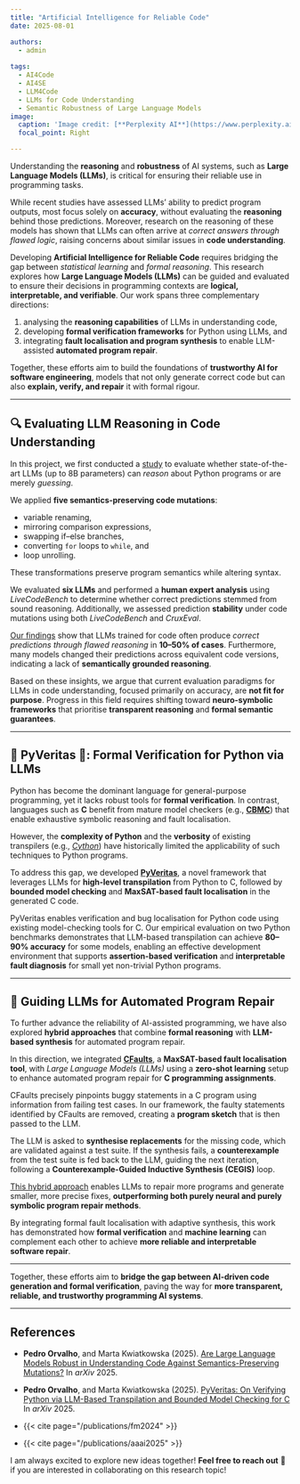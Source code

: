 ```yaml
---
title: "Artificial Intelligence for Reliable Code"
date: 2025-08-01

authors:
  - admin
  
tags:
  - AI4Code
  - AI4SE  
  - LLM4Code
  - LLMs for Code Understanding
  - Semantic Robustness of Large Language Models
image:
  caption: 'Image credit: [**Perplexity AI**](https://www.perplexity.ai)'
  focal_point: Right

---
```


Understanding the **reasoning** and **robustness** of AI systems, such as **Large Language Models (LLMs)**, is critical for ensuring their reliable use in programming tasks.  

While recent studies have assessed LLMs’ ability to predict program outputs, most focus solely on **accuracy**, without evaluating the **reasoning** behind those predictions. Moreover, research on the reasoning of these models has shown that LLMs can often arrive at *correct answers through flawed logic*, raising concerns about similar issues in **code understanding**.

Developing **Artificial Intelligence for Reliable Code** requires bridging the gap between *statistical learning* and *formal reasoning*. This research explores how **Large Language Models (LLMs)** can be guided and evaluated to ensure their decisions in programming contexts are **logical, interpretable, and verifiable**. Our work spans three complementary directions:  
1. analysing the **reasoning capabilities** of LLMs in understanding code,  
2. developing **formal verification frameworks** for Python using LLMs, and  
3. integrating **fault localisation and program synthesis** to enable LLM-assisted **automated program repair**.  

Together, these efforts aim to build the foundations of **trustworthy AI for software engineering**, models that not only generate correct code but can also **explain, verify, and repair** it with formal rigour.


---

## 🔍 Evaluating LLM Reasoning in Code Understanding  

In this project, we first conducted a [study](https://arxiv.org/abs/2505.10443) to evaluate whether state-of-the-art LLMs (up to 8B parameters) can *reason* about Python programs or are merely *guessing*.  

We applied **five semantics-preserving code mutations**:
- variable renaming,  
- mirroring comparison expressions,  
- swapping if–else branches,  
- converting `for` loops to `while`, and  
- loop unrolling.  

These transformations preserve program semantics while altering syntax.  

We evaluated **six LLMs** and performed a **human expert analysis** using *LiveCodeBench* to determine whether correct predictions stemmed from sound reasoning. Additionally, we assessed prediction **stability** under code mutations using both *LiveCodeBench* and *CruxEval*.  

[Our findings]() show that LLMs trained for code often produce *correct predictions through flawed reasoning* in **10–50% of cases**. Furthermore, many models changed their predictions across equivalent code versions, indicating a lack of **semantically grounded reasoning**.  

Based on these insights, we argue that current evaluation paradigms for LLMs in code understanding, focused primarily on accuracy, are **not fit for purpose**. Progress in this field requires shifting toward **neuro-symbolic frameworks** that prioritise **transparent reasoning** and **formal semantic guarantees**.  

---

## 🧩 PyVeritas 🐍: Formal Verification for Python via LLMs  

Python has become the dominant language for general-purpose programming, yet it lacks robust tools for **formal verification**. In contrast, languages such as **C** benefit from mature model checkers (e.g., **[CBMC](https://github.com/diffblue/cbmc)**) that enable exhaustive symbolic reasoning and fault localisation.  

However, the **complexity of Python** and the **verbosity** of existing transpilers (e.g., *[Cython](https://cython.org)*) have historically limited the applicability of such techniques to Python programs.  

To address this gap, we developed **[PyVeritas](https://arxiv.org/abs/2508.08171)**, a novel framework that leverages LLMs for **high-level transpilation** from Python to C, followed by **bounded model checking** and **MaxSAT-based fault localisation** in the generated C code.  

PyVeritas enables verification and bug localisation for Python code using existing model-checking tools for C. Our empirical evaluation on two Python benchmarks demonstrates that LLM-based transpilation can achieve **80–90% accuracy** for some models, enabling an effective development environment that supports **assertion-based verification** and **interpretable fault diagnosis** for small yet non-trivial Python programs.  

---

## 🔧 Guiding LLMs for Automated Program Repair  

To further advance the reliability of AI-assisted programming, we have also explored **hybrid approaches** that combine **formal reasoning** with **LLM-based synthesis** for automated program repair.

In this direction, we integrated **[CFaults](/projects/cfaults)**, a **MaxSAT-based fault localisation tool**, with *Large Language Models (LLMs)* using a **zero-shot learning** setup to enhance automated program repair for **C programming assignments**.  

CFaults precisely pinpoints buggy statements in a C program using information from failing test cases. In our framework, the faulty statements identified by CFaults are removed, creating a **program sketch** that is then passed to the LLM.  

The LLM is asked to **synthesise replacements** for the missing code, which are validated against a test suite. If the synthesis fails, a **counterexample** from the test suite is fed back to the LLM, guiding the next iteration, following a **Counterexample-Guided Inductive Synthesis (CEGIS)** loop.  

[This hybrid approach](/publications/aaai2025) enables LLMs to repair more programs and generate smaller, more precise fixes, **outperforming both purely neural and purely symbolic program repair methods**.  

By integrating formal fault localisation with adaptive synthesis, this work has demonstrated how **formal verification** and **machine learning** can complement each other to achieve **more reliable and interpretable software repair**.

---

Together, these efforts aim to **bridge the gap between AI-driven code generation and formal verification**, paving the way for **more transparent, reliable, and trustworthy programming AI systems**.

---

##  References

- **Pedro Orvalho**, and Marta Kwiatkowska (2025). [Are Large Language Models Robust in Understanding Code Against Semantics-Preserving Mutations?](https://arxiv.org/abs/2505.10443) In *arXiv* 2025. 

- **Pedro Orvalho**, and Marta Kwiatkowska (2025). [PyVeritas: On Verifying Python via LLM-Based Transpilation and Bounded Model Checking for C](https://arxiv.org/abs/2508.08171) In *arXiv* 2025. 

- {{< cite page="/publications/fm2024" >}}

- {{< cite page="/publications/aaai2025" >}}

<!--more-->

I am always excited to explore new ideas together! **Feel free to reach out** 📧 if you are interested in collaborating on this research topic!
